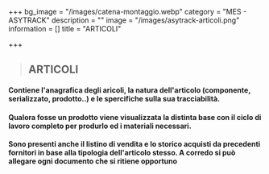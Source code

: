 +++
bg_image = "/images/catena-montaggio.webp"
category = "MES - ASYTRACK"
description = ""
image = "/images/asytrack-articoli.png"
information = []
title = "ARTICOLI"

+++
> ## ARTICOLI

#### Contiene l'anagrafica degli aricoli, la natura dell'articolo (componente, serializzato, prodotto..) e le spercifiche sulla sua tracciabilità.

#### Qualora fosse un prodotto viene visualizzata la distinta base con il ciclo di lavoro completo per produrlo ed i materiali necessari.

#### Sono presenti anche il listino di vendita e lo storico acquisti da precedenti fornitori in base alla tipologia dell'articolo stesso. A corredo si può allegare ogni documento che si ritiene opportuno